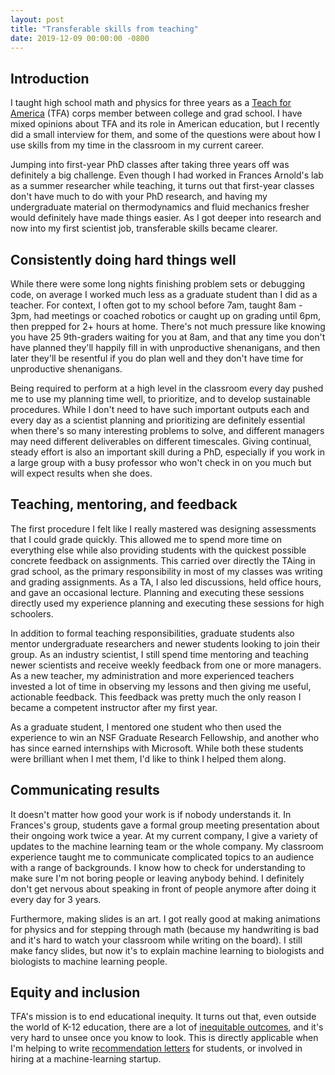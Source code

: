 ```yaml
---
layout: post
title: "Transferable skills from teaching"
date: 2019-12-09 00:00:00 -0800
---
```

## Introduction

I taught high school math and physics for three years as a [Teach for America](https://www.teachforamerica.org/) (TFA) corps member between college and grad school. I have mixed opinions about TFA and its role in American education, but I recently did a small interview for them, and some of the questions were about how I use skills from my time in the classroom in my current career. 

Jumping into first-year PhD classes after taking three years off was definitely a big challenge. Even though I had worked in Frances Arnold's lab as a summer researcher while teaching, it turns out that first-year classes don't have much to do with your PhD research, and having my undergraduate material on thermodynamics and fluid mechanics fresher would definitely have made things easier. As I got deeper into research and now into my first scientist job, transferable skills became clearer. 

## Consistently doing hard things well

While there were some long nights finishing problem sets or debugging code, on average I worked much less as a graduate student than I did as a teacher. For context, I often got to my school before 7am, taught 8am - 3pm, had meetings or coached robotics or caught up on grading until 6pm, then prepped for 2+ hours at home. There's not much pressure like knowing you have 25 9th-graders waiting for you at 8am, and that any time you don't have planned they'll happily fill in with unproductive shenanigans, and then later they'll be resentful if you do plan well and they don't have time for unproductive shenanigans.

Being required to perform at a high level in the classroom every day pushed me to use my planning time well, to prioritize, and to develop sustainable procedures. While I don't need to have such important outputs each and every day as a scientist planning and prioritizing are definitely essential when there's so many interesting problems to solve, and different managers may need different deliverables on different timescales. Giving continual, steady effort is also an important skill during a PhD, especially if you work in a large group with a busy professor who won't check in on you much but will expect results when she does. 

## Teaching, mentoring, and feedback

The first procedure I felt like I really mastered was designing assessments that I could grade quickly. This allowed me to spend more time on everything else while also providing students with the quickest possible concrete feedback on assignments. This carried over directly the TAing in grad school, as the primary responsibility in most of my classes was writing and grading assignments. As a TA, I also led discussions, held office hours, and gave an occasional lecture. Planning and executing these sessions directly used my experience planning and executing these sessions for high schoolers. 

In addition to formal teaching responsibilities, graduate students also mentor undergraduate researchers and newer students looking to join their group. As an industry scientist, I still spend time mentoring and teaching newer scientists and receive weekly feedback from one or more managers. As a new teacher, my administration and more experienced teachers invested a lot of time in observing my lessons and then giving me useful, actionable feedback. This feedback was pretty much the only reason I became a competent instructor after my first year. 

As a graduate student, I mentored one student who then used the experience to win an NSF Graduate Research Fellowship, and another who has since earned internships with Microsoft. While both these students were brilliant when I met them, I'd like to think I helped them along. 

## Communicating results

It doesn't matter how good your work is if nobody understands it. In Frances's group, students gave a formal group meeting presentation about their ongoing work twice a year. At my current company, I give a variety of updates to the machine learning team or the whole company. My classroom experience taught me to communicate complicated topics to an audience with a range of backgrounds. I know how to check for understanding to make sure I'm not boring people or leaving anybody behind. I definitely don't get nervous about speaking in front of people anymore after doing it every day for 3 years. 

Furthermore, making slides is an art. I got really good at making animations for physics and for stepping through math (because my handwriting is bad and it's hard to watch your classroom while writing on the board). I still make fancy slides, but now it's to explain machine learning to biologists and biologists to machine learning people. 

## Equity and inclusion

TFA's mission is to end educational inequity. It turns out that, even outside the world of K-12 education, there are a lot of [inequitable outcomes](https://twitter.com/HumansOfML/status/1146752376646377474), and it's very hard to unsee once you know to look. This is directly applicable when I'm helping to write [recommendation letters](https://www.insidehighered.com/news/2018/06/19/study-finds-recommendation-letters-inadvertently-signal-doubt-about-female) for students, or involved in hiring at a machine-learning startup. 